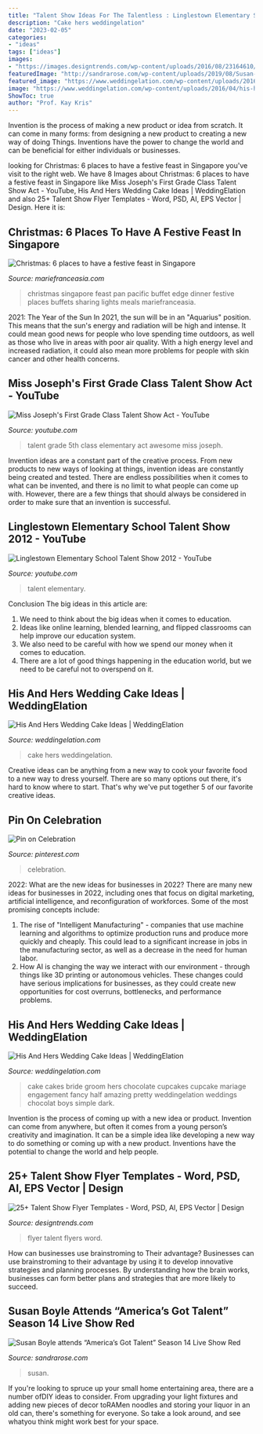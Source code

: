 ```yaml
---
title: "Talent Show Ideas For The Talentless : Linglestown Elementary School Talent Show 2012"
description: "Cake hers weddingelation"
date: "2023-02-05"
categories:
- "ideas"
tags: ["ideas"]
images:
- "https://images.designtrends.com/wp-content/uploads/2016/08/23164610/Talent-Show-party-flyer.jpg"
featuredImage: "http://sandrarose.com/wp-content/uploads/2019/08/Susan-Boyle-wenn36876636-768x1152.jpg"
featured_image: "https://www.weddingelation.com/wp-content/uploads/2016/04/wedding-cake-ideas-e1461938143364.jpg"
image: "https://www.weddingelation.com/wp-content/uploads/2016/04/his-hers-vanilla-chocolate-cake.jpeg"
ShowToc: true
author: "Prof. Kay Kris"
---
```



Invention is the process of making a new product or idea from scratch. It can come in many forms: from designing a new product to creating a new way of doing Things. Inventions have the power to change the world and can be beneficial for either individuals or businesses.

	

		
looking for Christmas: 6 places to have a festive feast in Singapore you've visit to the right web. We have 8 Images about Christmas: 6 places to have a festive feast in Singapore like Miss Joseph&#039;s First Grade Class Talent Show Act - YouTube, His And Hers Wedding Cake Ideas | WeddingElation and also 25+ Talent Show Flyer Templates - Word, PSD, AI, EPS Vector | Design. Here it is:
		
    
## Christmas: 6 Places To Have A Festive Feast In Singapore

<img loading=lazy src="https://www.mariefranceasia.com/wp-content/uploads/sites/7/2014/12/1-Pan-Pacific-Edge-Festive-Buffet.jpg" onerror="this.onerror=null;this.src='https://tse2.mm.bing.net/th?id=OIP.ITBIBDnkqVjmOSj0AOS9UwHaE8&amp;pid=15.1';" alt="Christmas: 6 places to have a festive feast in Singapore">

_Source: mariefranceasia.com_

>christmas singapore feast pan pacific buffet edge dinner festive places buffets sharing lights meals mariefranceasia. 

	

2021: The Year of the Sun
In 2021, the sun will be in an "Aquarius" position. This means that the sun's energy and radiation will be high and intense. It could mean good news for people who love spending time outdoors, as well as those who live in areas with poor air quality. With a high energy level and increased radiation, it could also mean more problems for people with skin cancer and other health concerns.

    
## Miss Joseph&#039;s First Grade Class Talent Show Act - YouTube

<img loading=lazy src="https://i.ytimg.com/vi/Qh_AiU6MQ_o/maxresdefault.jpg" onerror="this.onerror=null;this.src='https://tse1.mm.bing.net/th?id=OIP.RrlYrEXil7WS0PTPVuLMkAHaEK&amp;pid=15.1';" alt="Miss Joseph&#039;s First Grade Class Talent Show Act - YouTube">

_Source: youtube.com_

>talent grade 5th class elementary act awesome miss joseph. 

	

Invention ideas are a constant part of the creative process. From new products to new ways of looking at things, invention ideas are constantly being created and tested. There are endless possibilities when it comes to what can be invented, and there is no limit to what people can come up with. However, there are a few things that should always be considered in order to make sure that an invention is successful.

    
## Linglestown Elementary School Talent Show 2012 - YouTube

<img loading=lazy src="https://i.ytimg.com/vi/e_jARQLdKdc/maxresdefault.jpg" onerror="this.onerror=null;this.src='https://tse2.mm.bing.net/th?id=OIP.nvPboA-eeqmFHkayCNZyjQHaEK&amp;pid=15.1';" alt="Linglestown Elementary School Talent Show 2012 - YouTube">

_Source: youtube.com_

>talent elementary. 

	

Conclusion
The big ideas in this article are:
1. We need to think about the big ideas when it comes to education.
2. Ideas like online learning, blended learning, and flipped classrooms can help improve our education system.
3. We also need to be careful with how we spend our money when it comes to education.
4. There are a lot of good things happening in the education world, but we need to be careful not to overspend on it.

    
## His And Hers Wedding Cake Ideas | WeddingElation

<img loading=lazy src="https://www.weddingelation.com/wp-content/uploads/2016/04/his-hers-vanilla-chocolate-cake.jpeg" onerror="this.onerror=null;this.src='https://tse2.mm.bing.net/th?id=OIP.ssaXHLFr03bs4lq0gJrLkQHaMv&amp;pid=15.1';" alt="His And Hers Wedding Cake Ideas | WeddingElation">

_Source: weddingelation.com_

>cake hers weddingelation. 

	

Creative ideas can be anything from a new way to cook your favorite food to a new way to dress yourself. There are so many options out there, it's hard to know where to start. That's why we've put together 5 of our favorite creative ideas.

    
## Pin On Celebration

<img loading=lazy src="https://i.pinimg.com/736x/cd/c3/bc/cdc3bc9e353a9ff3345d99dcb38cab9e.jpg" onerror="this.onerror=null;this.src='https://tse2.mm.bing.net/th?id=OIP.CTFGSvNt0VHgymhD5i5C8AHaDt&amp;pid=15.1';" alt="Pin on Celebration">

_Source: pinterest.com_

>celebration. 

	

2022: What are the new ideas for businesses in 2022?
There are many new ideas for businesses in 2022, including ones that focus on digital marketing, artificial intelligence, and reconfiguration of workforces. Some of the most promising concepts include: 
1. The rise of "Intelligent Manufacturing" - companies that use machine learning and algorithms to optimize production runs and produce more quickly and cheaply. This could lead to a significant increase in jobs in the manufacturing sector, as well as a decrease in the need for human labor. 
2. How AI is changing the way we interact with our environment - through things like 3D printing or autonomous vehicles. These changes could have serious implications for businesses, as they could create new opportunities for cost overruns, bottlenecks, and performance problems. 

    
## His And Hers Wedding Cake Ideas | WeddingElation

<img loading=lazy src="https://www.weddingelation.com/wp-content/uploads/2016/04/wedding-cake-ideas-e1461938143364.jpg" onerror="this.onerror=null;this.src='https://tse1.mm.bing.net/th?id=OIP.DiJo0ZYRhaAS4nGsl2XU7wHaLH&amp;pid=15.1';" alt="His And Hers Wedding Cake Ideas | WeddingElation">

_Source: weddingelation.com_

>cake cakes bride groom hers chocolate cupcakes cupcake mariage engagement fancy half amazing pretty weddingelation weddings chocolat boys simple dark. 

	

Invention is the process of coming up with a new idea or product. Invention can come from anywhere, but often it comes from a young person’s creativity and imagination. It can be a simple idea like developing a new way to do something or coming up with a new product. Inventions have the potential to change the world and help people.

    
## 25+ Talent Show Flyer Templates - Word, PSD, AI, EPS Vector | Design

<img loading=lazy src="https://images.designtrends.com/wp-content/uploads/2016/08/23164610/Talent-Show-party-flyer.jpg" onerror="this.onerror=null;this.src='https://tse4.mm.bing.net/th?id=OIP.Io5ueUDi7h2Yv1FEc9JdWwHaL9&amp;pid=15.1';" alt="25+ Talent Show Flyer Templates - Word, PSD, AI, EPS Vector | Design">

_Source: designtrends.com_

>flyer talent flyers word. 

	

How can businesses use brainstroming to Their advantage?
Businesses can use brainstroming to their advantage by using it to develop innovative strategies and planning processes. By understanding how the brain works, businesses can form better plans and strategies that are more likely to succeed.

    
## Susan Boyle Attends “America’s Got Talent” Season 14 Live Show Red

<img loading=lazy src="http://sandrarose.com/wp-content/uploads/2019/08/Susan-Boyle-wenn36876636-768x1152.jpg" onerror="this.onerror=null;this.src='https://tse1.mm.bing.net/th?id=OIP.fLZNKTjmPSJJzCLcXnCs0QHaLH&amp;pid=15.1';" alt="Susan Boyle attends “America’s Got Talent” Season 14 Live Show Red">

_Source: sandrarose.com_

>susan. 

	

If you're looking to spruce up your small home entertaining area, there are a number ofDIY ideas to consider. From upgrading your light fixtures and adding new pieces of decor toRAMen noodles and storing your liquor in an old can, there's something for everyone. So take a look around, and see whatyou think might work best for your space.

